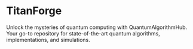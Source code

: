 # TitanForge
Unlock the mysteries of quantum computing with QuantumAlgorithmHub. Your go-to repository for state-of-the-art quantum algorithms, implementations, and simulations.
